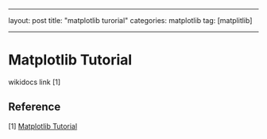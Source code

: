 

---

layout: post
title:  "matplotlib turorial"
categories: matplotlib
tag: [matplitlib]

---







# Matplotlib Tutorial

wikidocs link [1]









## Reference

[1] [Matplotlib Tutorial](https://wikidocs.net/book/5011)  












